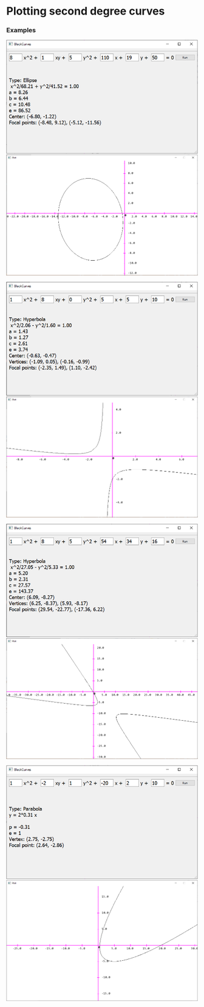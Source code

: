 # Plotting second degree curves

### Examples

![](examples/1.png)
![](examples/1-plot.png)

![](examples/2.png)
![](examples/2-plot.png)

![](examples/3.png)
![](examples/3-plot.png)

![](examples/4.png)
![](examples/4-plot.png)